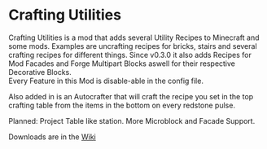 Crafting Utilities
========


Crafting Utilities is a mod that adds several Utility Recipes to Minecraft and some mods.
Examples are uncrafting recipes for bricks, stairs and several crafting recipes for different things.
Since v0.3.0 it also adds Recipes for Mod Facades and Forge Multipart Blocks aswell for their respective Decorative Blocks.  
Every Feature in this Mod is disable-able in the config file.

Also added in is an Autocrafter that will craft the recipe you set in the top crafting table from the items in the bottom on every redstone pulse.

Planned: Project Table like station. More Microblock and Facade Support.

Downloads are in the [Wiki](https://github.com/Keridos/CraftingUtilities/wiki)
